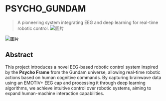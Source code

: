# PSYCHO_GUNDAM
> A pioneering system integrating EEG and deep learning for real-time robotic control.
![圖片](https://github.com/user-attachments/assets/a180608f-65ae-4866-a82d-3380dfe38359)

![圖片](https://github.com/user-attachments/assets/f9412764-4bf7-4932-ba06-d1e12c8f88cd)

## Abstract
This project introduces a novel EEG-based robotic control system inspired by the **Psycho Frame** from the Gundam universe, allowing real-time robotic actions based on human cognitive commands. By capturing brainwave data using an EMOTIV+ EEG cap and processing it through deep learning algorithms, we achieve intuitive control over robotic systems, aiming to expand human-machine interaction capabilities.
